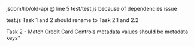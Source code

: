 jsdom/lib/old-api @ line 5 test/test.js because of dependencies issue

test.js Task 1 and 2 should rename to Task 2.1 and 2.2

Task 2 - Match Credit Card Controls metadata values should be metadata keys*
